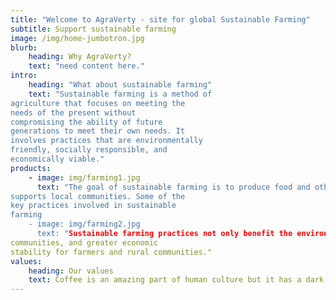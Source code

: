 ```yaml
---
title: "Welcome to AgraVerty - site for global Sustainable Farming"
subtitle: Support sustainable farming
image: /img/home-jumbotron.jpg
blurb:
    heading: Why AgraVerty?
    text: "need content here."
intro:
    heading: "What about sustainable farming"
    text: "Sustainable farming is a method of
agriculture that focuses on meeting the
needs of the present without
compromising the ability of future
generations to meet their own needs. It
involves practices that are environmentally
friendly, socially responsible, and
economically viable."
products:
    - image: img/farming1.jpg
      text: "The goal of sustainable farming is to produce food and other agricultural products in a way that conserves natural resources, protects the environment, and
supports local communities. Some of the
key practices involved in sustainable
farming
    - image: img/farming2.jpg
      text: "Sustainable farming practices not only benefit the environment, but also help to create more resilient and profitable farmingstems. They can also contribute to improved food security, healthier
communities, and greater economic
stability for farmers and rural communities."
values:
    heading: Our values
    text: Coffee is an amazing part of human culture but it has a dark side too – one of colonialism and mindless abuse of natural resources and human lives. We want to turn this around and return the coffee trade to the drink’s exhilarating, empowering and unifying nature.
---
```


